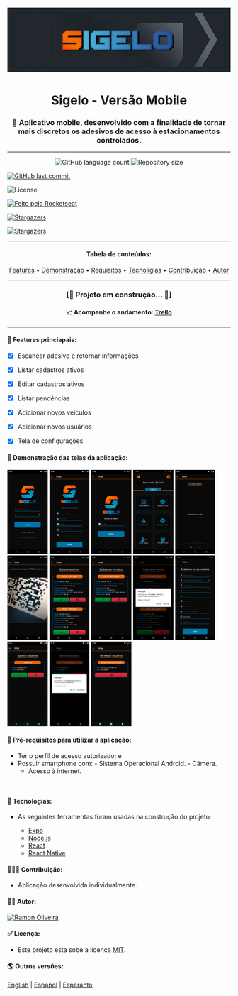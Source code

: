 # ![logo-1](https://github.com/im-ramon/app_Sigelo/blob/master/src/assets/logo-git.jpg?raw=true)



<h1 align="center">Sigelo - Versão Mobile </h1></hr>


<h3 align="center">📱 Aplicativo mobile, desenvolvido com a finalidade de tornar mais discretos os adesivos de acesso à estacionamentos controlados.</h3></hr>

------

<p align="center">
  <img alt="GitHub language count" src="https://img.shields.io/github/languages/count/im-ramon/app_Sigelo?color=%2304D361">

  <img alt="Repository size" src="https://img.shields.io/github/repo-size/im-ramon/app_Sigelo">

  <a href="https://github.com/im-ramon/app_Sigelo/commits/master"><img alt="GitHub last commit" src="https://img.shields.io/github/last-commit/im-ramon/app_Sigelo"></a>
    
  <img alt="License" src="https://img.shields.io/badge/license-MIT-brightgreen">

  <a href="https://imramon.com.br"><img alt="Feito pela Rocketseat" src="https://img.shields.io/badge/dev-Ramon%20Oliveira-%237519C1"></a>

  <a href="#link"><img alt="Stargazers" src="https://img.shields.io/badge/Blog-Ramon%20Oliveira-%237159c1?style=flat&logo=ghost"></a>

  <a href="https://github.com/ im-ramon/app_Sigelo/stargazers"><img alt="Stargazers" src="https://img.shields.io/github/stars/im-ramon/app_Sigelo?style=social"></a>
</p>

------

<h4 align="center">
    Tabela de conteúdos: 
</h4>


<p align="center">  <a href="#features">Features</a> •  <a href="#demo">Demonstração</a> •   <a href="#requirements">Requisitos</a> •   <a href="#tech">Tecnoligias</a> •   <a href="#team">Contribuição</a> •   <a href="#autor">Autor</a> </p>

------

<h3 align="center">
    [🚧 Projeto em construção...  🚧]
    </h3>
<h4 align="center" font-color="red">
    📈 Acompanhe o andamento: <a href="https://trello.com/b/U7St3w2y/appsigelo">Trello</a>
</h4> 

------

#### **:checkered_flag: <a id="features">Features princiapais</a>:**

- [x] Escanear adesivo e retornar informações

- [x] Listar cadastros ativos

- [x] Editar cadastros ativos

- [x] Listar pendências

- [x] Adicionar novos veículos

- [x] Adicionar novos usuários

- [x] Tela de configurações

  


#### 🧪 <a id="demo">Demonstração das telas da aplicação</a>:

<img src="https://github.com/im-ramon/app_Sigelo/blob/master/src/assets/demo/01_compressed.jpg?raw=true" title="Tela de Login" alt="wi" width="18%" > <img src="https://github.com/im-ramon/app_Sigelo/blob/master/src/assets/demo/02_compressed.jpg?raw=true" alt="wi" title="Tela de SignUp" width="18%" > <img src="https://github.com/im-ramon/app_Sigelo/blob/master/src/assets/demo/03_compressed.jpg?raw=true" alt="wi" title="Tela de Recuperar senha" width="18%" > <img src="https://github.com/im-ramon/app_Sigelo/blob/master/src/assets/demo/04_compressed.jpg?raw=true" alt="wi" title="Tela de Home" width="18%" > <img src="https://github.com/im-ramon/app_Sigelo/blob/master/src/assets/demo/05_compressed.jpg?raw=true" alt="wi" title="Tela de Configurações" width="18%" > <img src="https://github.com/im-ramon/app_Sigelo/blob/master/src/assets/demo/06_compressed.jpg?raw=true" alt="wi" title="Tela do Scanner" width="18%" > <img src="https://github.com/im-ramon/app_Sigelo/blob/master/src/assets/demo/07_compressed.jpg?raw=true" alt="wi" title="Tela dos cadastros ativos" width="18%" > <img src="https://github.com/im-ramon/app_Sigelo/blob/master/src/assets/demo/08_compressed.jpg?raw=true" alt="wi" title="Tela dos cadastros com pendências" width="18%" > <img src="https://github.com/im-ramon/app_Sigelo/blob/master/src/assets/demo/08A_compressed.jpg?raw=true" alt="wi" title="Removendo um cadastro de veículo" width="18%" > <img src="https://github.com/im-ramon/app_Sigelo/blob/master/src/assets/demo/09_compressed.jpg?raw=true" alt="wi" title="Tela dos cadastro de novos veículos" width="18%" > <img src="https://github.com/im-ramon/app_Sigelo/blob/master/src/assets/demo/10A_compressed.jpg?raw=true" alt="wi" title="Tela de aprovação de solicitação de cadastro de usuários" width="18%" > <img src="https://github.com/im-ramon/app_Sigelo/blob/master/src/assets/demo/10B_compressed.jpg?raw=true" alt="wi" title="Confirmando acesso de usuário ao aplicativo" width="18%" > <img src="https://github.com/im-ramon/app_Sigelo/blob/master/src/assets/demo/11_compressed.jpg?raw=true" alt="wi" title="Tela de gerenciamento de usuários" width="18%" >



#### 🧭 <a id="requirements">Pré-requisitos para utilizar a aplicação</a>:

  - Ter o perfil de acesso autorizado; e
  - Possuir smartphone com: 
         - Sistema Operacional Android.
         - Câmera.
       - Acesso à internet.

​    

####  :hammer: <a id="tech">Tecnologias</a>: 

- As seguintes ferramentas foram usadas na construção do projeto: 

  - [Expo](https://expo.io/)
  - [Node.js](https://nodejs.org/en/)
  - [React](https://pt-br.reactjs.org/)
  - [React Native](https://reactnative.dev/)

  

#### 👨‍👩‍👦 <a id="team">Contribuição</a>:

 - Aplicação desenvolvida individualmente.

   

#### 👨‍💻 <a id="autor">Autor</a>:

​	<a href="#" title="Ramon Oliveira"><img alt="Ramon Oliveira" src="https://img.shields.io/badge/[]-Ramon%20Oliveira-%237519C1"></a>



#### ✅ Licença: 

- Este projeto esta sobe a licença [MIT](https://github.com/im-ramon/app_Sigelo/LICENSE).

  

#### :earth_americas: Outros versões: 

[English](#) | [Español](#) | [Esperanto](#)

